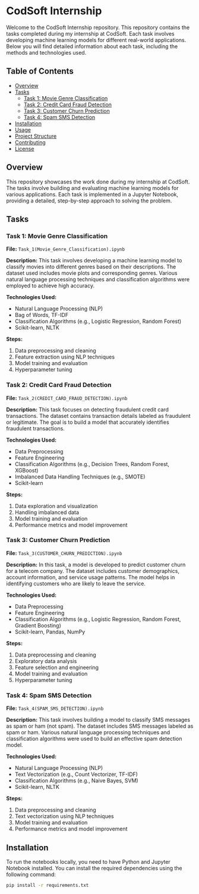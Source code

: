 # CodSoft Internship

Welcome to the CodSoft Internship repository. This repository contains the tasks completed during my internship at CodSoft. Each task involves developing machine learning models for different real-world applications. Below you will find detailed information about each task, including the methods and technologies used.

## Table of Contents

- [Overview](#overview)
- [Tasks](#tasks)
  - [Task 1: Movie Genre Classification](#task-1-movie-genre-classification)
  - [Task 2: Credit Card Fraud Detection](#task-2-credit-card-fraud-detection)
  - [Task 3: Customer Churn Prediction](#task-3-customer-churn-prediction)
  - [Task 4: Spam SMS Detection](#task-4-spam-sms-detection)
- [Installation](#installation)
- [Usage](#usage)
- [Project Structure](#project-structure)
- [Contributing](#contributing)
- [License](#license)

## Overview

This repository showcases the work done during my internship at CodSoft. The tasks involve building and evaluating machine learning models for various applications. Each task is implemented in a Jupyter Notebook, providing a detailed, step-by-step approach to solving the problem.

## Tasks

### Task 1: Movie Genre Classification

**File:** `Task_1(Movie_Genre_Classification).ipynb`

**Description:** This task involves developing a machine learning model to classify movies into different genres based on their descriptions. The dataset used includes movie plots and corresponding genres. Various natural language processing techniques and classification algorithms were employed to achieve high accuracy.

**Technologies Used:**
- Natural Language Processing (NLP)
- Bag of Words, TF-IDF
- Classification Algorithms (e.g., Logistic Regression, Random Forest)
- Scikit-learn, NLTK

**Steps:**
1. Data preprocessing and cleaning
2. Feature extraction using NLP techniques
3. Model training and evaluation
4. Hyperparameter tuning

### Task 2: Credit Card Fraud Detection

**File:** `Task_2(CREDIT_CARD_FRAUD_DETECTION).ipynb`

**Description:** This task focuses on detecting fraudulent credit card transactions. The dataset contains transaction details labeled as fraudulent or legitimate. The goal is to build a model that accurately identifies fraudulent transactions.

**Technologies Used:**
- Data Preprocessing
- Feature Engineering
- Classification Algorithms (e.g., Decision Trees, Random Forest, XGBoost)
- Imbalanced Data Handling Techniques (e.g., SMOTE)
- Scikit-learn

**Steps:**
1. Data exploration and visualization
2. Handling imbalanced data
3. Model training and evaluation
4. Performance metrics and model improvement

### Task 3: Customer Churn Prediction

**File:** `Task_3(CUSTOMER_CHURN_PREDICTION).ipynb`

**Description:** In this task, a model is developed to predict customer churn for a telecom company. The dataset includes customer demographics, account information, and service usage patterns. The model helps in identifying customers who are likely to leave the service.

**Technologies Used:**
- Data Preprocessing
- Feature Engineering
- Classification Algorithms (e.g., Logistic Regression, Random Forest, Gradient Boosting)
- Scikit-learn, Pandas, NumPy

**Steps:**
1. Data preprocessing and cleaning
2. Exploratory data analysis
3. Feature selection and engineering
4. Model training and evaluation
5. Hyperparameter tuning

### Task 4: Spam SMS Detection

**File:** `Task_4(SPAM_SMS_DETECTION).ipynb`

**Description:** This task involves building a model to classify SMS messages as spam or ham (not spam). The dataset includes SMS messages labeled as spam or ham. Various natural language processing techniques and classification algorithms were used to build an effective spam detection model.

**Technologies Used:**
- Natural Language Processing (NLP)
- Text Vectorization (e.g., Count Vectorizer, TF-IDF)
- Classification Algorithms (e.g., Naive Bayes, SVM)
- Scikit-learn, NLTK

**Steps:**
1. Data preprocessing and cleaning
2. Text vectorization using NLP techniques
3. Model training and evaluation
4. Performance metrics and model improvement

## Installation

To run the notebooks locally, you need to have Python and Jupyter Notebook installed. You can install the required dependencies using the following command:

```bash
pip install -r requirements.txt
